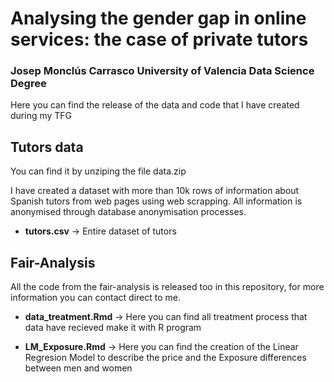 # Analysing the gender gap in online services: the case of private tutors

### Josep Monclús Carrasco University of Valencia Data Science Degree

Here you can find the release of the data and code that I have created during my TFG

## Tutors data

You can find it by unziping the file data.zip

I have created a dataset with more than 10k rows of information about Spanish tutors from web pages using web scrapping. All information is anonymised through database anonymisation processes. 

- **tutors.csv** -> Entire dataset of tutors

## Fair-Analysis

All the code from the fair-analysis is released too in this repository, for more information you can contact direct to me.

- **data_treatment.Rmd** -> Here you can find all treatment process that data have recieved make it with R program

- **LM_Exposure.Rmd** -> Here you can find the creation of the Linear Regresion Model to describe the price and the Exposure differences between men and women
